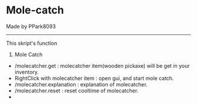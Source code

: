 # Mole-catch
Made by PPark8093

---
This skript's function
1. Mole Catch
- /molecatcher.get : molecatcher item(wooden pickaxe) will be get in your inventory.
- RightClick with molecatcher item : open gui, and start mole catch.
- /molecatcher.explanation : explanation of molecatcher.
- /molecatcher.reset : reset cooltime of molecatcher.
- 
